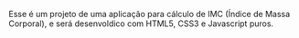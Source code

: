 Esse é um projeto de uma aplicação para cálculo de IMC (Índice de Massa Corporal), e será desenvoldico com HTML5, CSS3 e Javascript puros.